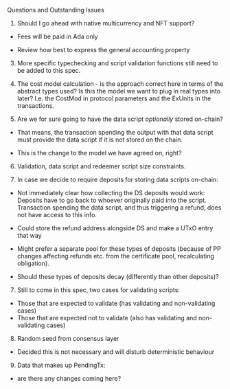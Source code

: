 Questions and Outstanding Issues


1. Should I go ahead with native multicurrency and NFT support?

- Fees will be paid in Ada only

- Review how best to express the general
accounting property


3. More specific typechecking and script validation functions still need to be added
to this spec.

4. The cost model calculation - is the approach correct here in terms of the
abstract types used? Is this the model we want to plug in real types into
later? I.e. the CostMod in protocol parameters and the ExUnits in the transactions.

5. Are we for sure going to have the data script *optionally* stored on-chain?

- That means, the transaction spending the output with that data script
must provide the data script if it is not stored on the chain.

- This is the change to the model we have agreed on, right?

6. Validation, data script and redeemer script size constraints.

7. In case we decide to require deposits for storing data scripts on-chain:

- Not immediately clear how collecting the DS deposits would work:
Deposits have to go back to whoever originally paid into the script.
Transaction spending the data script, and thus triggering a refund,
does not have access to this info.

- Could store the refund address alongside DS and make a UTxO entry
that way

- Might prefer a separate pool for these types of deposits (because of
PP changes affecting refunds etc. from the certificate pool, recalculating
obligation).

- Should these types of deposits decay (differently than other deposits)?

7. Still to come in this spec, two cases for validating scripts:

- Those that are expected to validate (has validating and non-validating cases)
- Those that are expected not to validate (also has validating and non-validating cases)

8. Random seed from consensus layer

- Decided this is not necessary and will disturb deterministic behaviour

9. Data that makes up PendingTx:

- are there any changes coming here?
